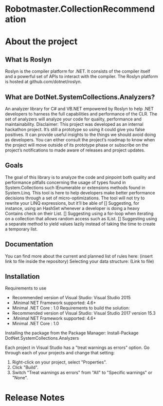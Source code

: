 # Robotmaster.CollectionRecommendation

# About the project

## What Is Roslyn
Roslyn is the compiler platform for .NET. It consists of the compiler itself and a powerful set of APIs to interact with the compiler. The Roslyn platform is hosted at github.com/dotnet/roslyn.

## What are DotNet.SystemCollections.Analyzers?
An analyzer library for C# and VB.NET empowered by Roslyn to help .NET developers to harness the full capabilities and performance of the CLR. The set of analyzers will analyze your code for quality, performance and maintainability.
Disclaimer: This project was developed as an internal hackathon project. It’s still a prototype so using it could give you false positives. It can provide useful insights to the things we should avoid doing as developers. You can either consult the project’s roadmap to know when the project will move outside of its prototype phase or subscribe on the project’s notifications to made aware of releases and project updates.

## Goals
The goal of this library is to analyze the code and pinpoint both quality and performance pitfalls concerning the usage of types found in System.Collections such IEnumerable<T> or extensions methods found in System.Linq. This tool is here to help developers make better performance decisions through a set of micro-optimizations. The tool will not try to rewrite your LINQ expressions, but it’ll be able of 
[] Suggesting, for instance, using an HashSet<T> whenever a developer is doing a heavy Contains check on their List<T>.
[] Suggesting using a for-loop when iterating on a collection that allows random access such as IList<T>.
[] Suggesting using a separate method to yield values lazily instead of taking the time to create a temporary list.

## Documentation
You can find more about the current and planned list of rules here: (insert link to file inside the repository)
Selecting your data structure: (Link to file)

## Installation
Requirements to use	
-	Recommended version of Visual Studio: Visual Studio 2015
-	.Minimal NET Framework supported: 4.6+
-	Minimal .NET Core : 1.0
Requirements to build the solution:
-	Recommended version of Visual Studio: Visual Studio 2017 version 15.3
-	.Minimal NET Framework supported: 4.6+
-	Minimal .NET Core : 1.0

Installing the package from the Package Manager: 
	Install-Package DotNet.SystemCollections.Analyzers

Each project in Visual Studio has a "treat warnings as errors" option. Go through each of your projects and change that setting:
1.	Right-click on your project, select "Properties".
2.	Click "Build".
3.	Switch "Treat warnings as errors" from "All" to "Specific warnings" or "None".

# Release Notes
